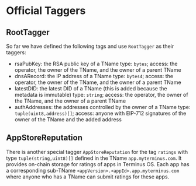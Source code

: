 # Official Taggers

## RootTagger

So far we have defined the following tags and use `RootTagger` as their taggers:

- rsaPubKey: the RSA public key of a TName
  type: `bytes`; access: the operator, the owner of the TName, and the owner of a parent TName
- dnsARecord: the IP address of a TName
  type: `bytes4`; access: the operator, the owner of the TName, and the owner of a parent TName
- latestDID: the latest DID of a TName (this is added because the metadata is immutable)
  type: `string`; access: the operator, the owner of the TName, and the owner of a parent TName
- authAddresses: the addresses controlled by the owner of a TName
  type: `tuple(uint8,address)[]`; access: anyone with EIP-712 signatures of the owner of the TName and the added address

## AppStoreReputation

There is another special tagger `AppStoreReputation` for the tag `ratings` with type `tuple(string,uint8)[]` defined in the TName `app.myterminus.com`. It provides on-chain storage for ratings of apps in Terminus OS. Each app has a corresponding sub-TName `<appVersion>.<appId>.app.myterminus.com` where anyone who has a TName can submit ratings for these apps.
